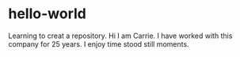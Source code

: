 # hello-world
Learning to creat a repository.
Hi I am Carrie.  I have worked with this company for 25 years.
I enjoy time stood still moments.
